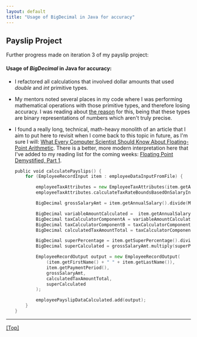```yaml
---
layout: default
title: "Usage of BigDecimal in Java for accuracy"
---
```


## Payslip Project

Further progress made on iteration 3 of my payslip project:

#### Usage of _BigDecimal_ in Java for accuracy:
- I refactored all calculations that involved dollar amounts that used _double_ and _int_ primitive types.
- My mentors noted several places in my code where I was performing mathematical operations with those primitive types, and therefore losing accuracy. I was reading about [the reason](https://stackoverflow.com/questions/322749/retain-precision-with-double-in-java/322875#322875) for this, being that these types are binary representations of numbers which aren't truly precise.
- I found a really long, technical, math-heavy monolith of an article that I aim to put here to revisit when I come back to this topic in future, as I'm sure I will: [What Every Computer Scientist Should Know About Floating-Point Arithmetic](https://docs.oracle.com/cd/E19957-01/806-3568/ncg_goldberg.html). There is a better, more modern interpretation here that I've added to my reading list for the coming weeks: [Floating Point Demystified, Part 1](http://blog.reverberate.org/2014/09/what-every-computer-programmer-should.html).

  ```go
  public void calculatePayslips() {
      for (EmployeeRecordInput item : employeeDataInputFromFile) {

          employeeTaxAttributes = new EmployeeTaxAttributes(item.getAnnualSalary(), taxRatesInputData);
          employeeTaxAttributes.calculateTaxRateBoundsBasedOnSalaryInput();

          BigDecimal grossSalaryAmt = item.getAnnualSalary().divide(MONTHS_PER_ANNUM,0,RoundingMode.HALF_UP);

          BigDecimal variableAmountCalculated =  item.getAnnualSalary().subtract(employeeTaxAttributes.getLowerBoundToUseInCalc());
          BigDecimal taxCalculatorComponentA = variableAmountCalculated.multiply(employeeTaxAttributes.getVariableTaxAmountToUseInCalc());
          BigDecimal taxCalculatorComponentB = taxCalculatorComponentA.add(employeeTaxAttributes.getFixedTaxAmountToUseInCalc());
          BigDecimal calculatedTaxAmountTotal = taxCalculatorComponentB.divide(MONTHS_PER_ANNUM, 0,RoundingMode.HALF_UP);

          BigDecimal superPercentage = item.getSuperPercentage().divide(SUPER_PERCENTAGE_DIVISOR,2,RoundingMode.HALF_UP);
          BigDecimal superCalculated = grossSalaryAmt.multiply(superPercentage).setScale(0,RoundingMode.HALF_UP);

          EmployeeRecordOutput output = new EmployeeRecordOutput(
              (item.getFirstName() + " " + item.getLastName()),
              item.getPaymentPeriod(),
              grossSalaryAmt,
              calculatedTaxAmountTotal,
              superCalculated
          );

          employeePayslipDataCalculated.add(output);
      }
  }
  ```

***

[[Top]](#top)
